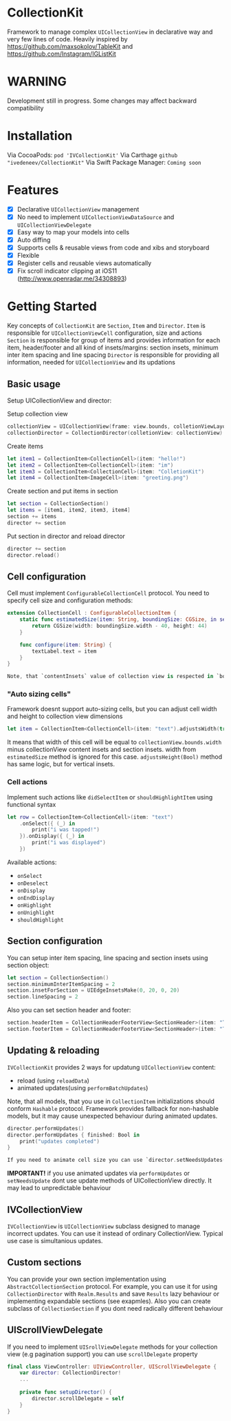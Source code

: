 # CollectionKit


Framework to manage complex `UICollectionView` in declarative way and very few lines of code.
Heavily inspired by https://github.com/maxsokolov/TableKit and https://github.com/Instagram/IGListKit


# WARNING

Development still in progress. Some changes may affect backward compatibility


# Installation
Via CocoaPods: `pod 'IVCollectionKit'`
Via Carthage `github "ivedeneev/CollectionKit"`
Via Swift Package Manager: `Coming soon`

# Features
 - [x] Declarative `UICollectionView` management
 - [x] No need to implement `UICollectionViewDataSource` and `UICollectionViewDelegate`
 - [x] Easy way to map your models into cells
 - [x] Auto diffing
 - [x] Supports cells & reusable views from code and xibs and storyboard
 - [x] Flexible
 - [x] Register cells and reusable views automatically
 - [x] Fix scroll indicator clipping at iOS11 (http://www.openradar.me/34308893)

# Getting Started

Key concepts of `CollectionKit` are `Section`, `Item` and `Director`. 
`Item` is responsible for `UICollectionViewCell` configuration, size and actions
`Section` is responsible for group of items and provides information for each item, header/footer and all kind of insets/margins: section insets, minimum inter item spacing and line spacing
`Director` is responsible for providing all information, needed for `UICollectionView` and its updations

## Basic usage

Setup UICollectionView and director: 

 Setup collection view
 ```swift
collectionView = UICollectionView(frame: view.bounds, colletionViewLayout: UICollectionViewFlowLayout())
collectionDirector = CollectionDirector(colletionView: collectionView)
 ```

 Create items
 ```swift
 let item1 = CollectionItem<CollectionCell>(item: "hello!")
 let item2 = CollectionItem<CollectionCell>(item: "im")
 let item3 = CollectionItem<CollectionCell>(item: "ColletionKit")
 let item4 = CollectionItem<ImageCell>(item: "greeting.png")
 ```

 Create section and put items in section
 ```swift
 let section = CollectionSection()
 let items = [item1, item2, item3, item4]
section += items
director += section
 ```

 Put section in director and reload director
 ```swift
director += section
director.reload()
 ``` 

## Cell configuration
Cell must implement `ConfigurableCollectionCell` protocol. You need to specify cell size and configuration methods:
```swift
extension CollectionCell : ConfigurableCollectionItem {
    static func estimatedSize(item: String, boundingSize: CGSize, in section: AbstractCollectionSection) -> CGSize {
        return CGSize(width: boundingSize.width - 40, height: 44)
    }

    func configure(item: String) {
        textLabel.text = item
    }
}

Note, that `contentInsets` value of collection view is respected in `boundingSize` parameter
```
### "Auto sizing cells"

Framework doesnt support auto-sizing cells, but you can adjust cell width and height to collection view dimensions

```swift
let item = CollectionItem<CollectionCell>(item: "text").adjustsWidth(true)
```

It means that width of this cell will be equal to `collectionView.bounds.width` minus collectionView content insets and section insets. width from `estimatedSize` method is ignored for this case. `adjustsHeight(Bool)` method has same logic, but for vertical insets.


### Cell actions
Implement such actions like `didSelectItem` or `shouldHighlightItem` using functional syntax
```swift
let row = CollectionItem<CollectionCell>(item: "text")
    .onSelect({ (_) in
        print("i was tapped!")
    }).onDisplay({ (_) in
        print("i was displayed")
    })
```
Available actions:
- `onSelect`
- `onDeselect`
- `onDisplay`
- `onEndDisplay`
- `onHighlight`
- `onUnighlight`
- `shouldHighlight`

## Section configuration
You can setup inter item spacing, line spacing and section insets using section object:
```swift
let section = CollectionSection()
section.minimumInterItemSpacing = 2
section.insetForSection = UIEdgeInsetsMake(0, 20, 0, 20)
section.lineSpacing = 2
```
Also you can set section header and footer:
```swift
section.headerItem = CollectionHeaderFooterView<SectionHeader>(item: "This is header")
section.footerItem = CollectionHeaderFooterView<SectionHeader>(item: "This is footer")
```

## Updating & reloading

`IVCollectionKit` provides 2 ways for updatung `UICollectionView` content:
- reload (using `reloadData`)
- animated updates(using `performBatchUpdates`)

Note, that all models, that you use in `CollectionItem` initializations should conform `Hashable` protocol. Framework provides fallback for non-hashable models, but it may cause unexpected behaviour during animated updates.
```swift
director.performUpdates()
director.performUpdates { finished: Bool in
    print("updates completed")
}

If you need to animate cell size you can use `director.setNeedsUpdates()` method. This method doesnt trigger cell calculatuion under the hood
```
**IMPORTANT!** if you use animated updates via `performUpdates` or `setNeedsUpdate` dont use update methods of UICollectionView directly. It may lead to unpredictable behaviour

## IVCollectionView
`IVCollectionView` is `UICollectionView` subclass designed to manage incorrect updates. You can use it instead of ordinary CollectionView. Typical use case is simultanious updates.

## Custom sections
You can provide your own section implementation using `AbstractCollectionSection` protocol. For example, you can use it for using `CollectionDirector` with `Realm.Results` and save `Results` lazy behaviour or implementing expandable sections (see exapmles). Also you can create subclass of `CollectionSection` if you dont need radically different behaviour 

## UIScrollViewDelegate
If you need to implement `UISrollViewDelegate` methods for your collection view (e.g pagination support) you can use `scrollDelegate` property

```swift
final class ViewController: UIViewController, UIScrollViewDelegate {
    var director: CollectionDirector!
    ...
    
    private func setupDirector() {
        director.scrollDelegate = self
    }
}
```
